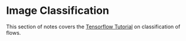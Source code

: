 # Image Classification

This section of notes covers the [Tensorflow Tutorial](https://www.tensorflow.org/tutorials/images/classification) on classification of flows.
